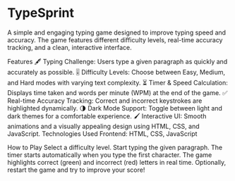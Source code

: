# TypeSprint
A simple and engaging typing game designed to improve typing speed and accuracy. The game features different difficulty levels, real-time accuracy tracking, and a clean, interactive interface.

Features
🖋 Typing Challenge: Users type a given paragraph as quickly and accurately as possible.
🎚 Difficulty Levels: Choose between Easy, Medium, and Hard modes with varying text complexity.
⏳ Timer & Speed Calculation: Displays time taken and words per minute (WPM) at the end of the game.
✅ Real-time Accuracy Tracking: Correct and incorrect keystrokes are highlighted dynamically.
🌗 Dark Mode Support: Toggle between light and dark themes for a comfortable experience.
🖌 Interactive UI: Smooth animations and a visually appealing design using HTML, CSS, and JavaScript.
Technologies Used
Frontend: HTML, CSS, JavaScript

How to Play
Select a difficulty level.
Start typing the given paragraph.
The timer starts automatically when you type the first character.
The game highlights correct (green) and incorrect (red) letters in real time.
Optionally, restart the game and try to improve your score!

